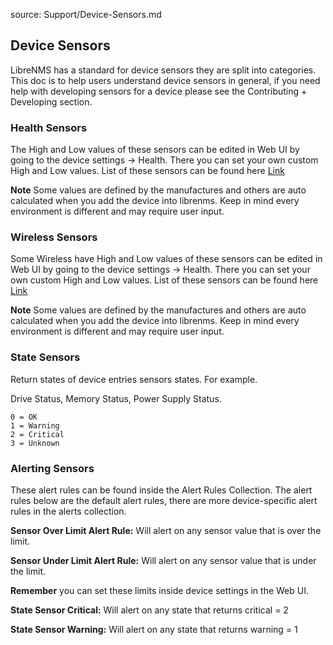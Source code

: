 source: Support/Device-Sensors.md

## Device Sensors 

LibreNMS has a standard for device sensors they are split into categories.
This doc is to help users understand device sensors in general, if you need help with developing sensors for a device please see the Contributing + Developing section. 

### Health Sensors

The High and Low values of these sensors can be edited in Web UI by going to the device settings -> Health. There you can set your own custom
High and Low values. List of these sensors can be found here [Link](../Developing/os/Health-Information.md)

**Note** Some values are defined by the manufactures and others are auto calculated when you add the device into librenms. Keep in mind every environment is different and may require user input.


### Wireless Sensors

Some Wireless have  High and Low values of these sensors can be edited in Web UI by going to the device settings -> Health. There you can set your own custom High and Low values. List of these sensors can be found here [Link](../Developing/os/Wireless-Sensors.md)

**Note** Some values are defined by the manufactures and others are auto calculated when you add the device into librenms. Keep in mind every environment is different and may require user input.

### State Sensors

Return states of device entries sensors states. For example. 

Drive Status, Memory Status, Power Supply Status. 

```
0 = OK
1 = Warning
2 = Critical
3 = Unknown
```

### Alerting Sensors

These alert rules can be found inside the Alert Rules Collection. The alert rules below are
the default alert rules, there are more device-specific alert rules in the alerts collection. 

**Sensor Over Limit Alert Rule:**  Will alert on any sensor value that is over the limit.

**Sensor Under Limit Alert Rule:** Will alert on any sensor value that is under the limit.

**Remember** you can set these limits inside device settings in the Web UI.

**State Sensor Critical:** Will alert on any state that returns critical = 2

**State Sensor Warning:** Will alert on any state that returns warning = 1
